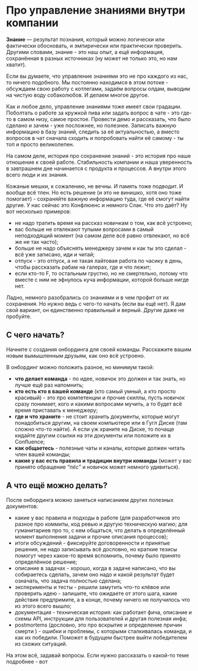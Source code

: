# **Про управление знаниями внутри компании**

**Знание** — результат познания, который можно логически или фактически обосновать, и эмпирически или практически проверить.
Другими словами, знание - это наш опыт, а ещё информация, сохранённая в разных источниках (ну может не только это, но нам хватит).

Если вы думаете, что управление знаниями это не про каждого из нас, то ничего подобного. Мы постоянно находимся в этом потоке -
обсуждаем свою работу с котлегами, задаём вопросы олдам, выводим на чистую воду собаколюбов. И делаем многое другое.

Как и любое дело, управление знаниями тоже имеет свои градации. Поболтать о работе за кружкой пива или задать вопрос в чате - это
где-то в самом низу, самое простое. Провести демо и рассказать, что было сделано и зачем - уже посложнее, но полезнее. Записать
важную информацию в базу знаний, следить за её актуальностью, а вместо вопросов в чат сначала сходить и попробовать найти её
самому - ты топ и просто великолепен.

На самом деле, история про сохранение знаний - это история про наше отношение к своей работе. Стабильность компании и наша
уверенность в завтрашнем дне начинается с продукта и процессов. А внутри этого всего люди и их знания.

Кожаные мешки, к сожалению, не вечны. И память тоже подводит. И вообще всё тлен. Но есть решение (и это не винишко, хотя оно
тоже помогает) - сохраняйте важную информацию туда, где её смогут найти другие. У нас сейчас это Конфлюенс и немного Слак. Что
это даёт? Ну вот несколько примеров:

- не надо тратить время на рассказ новичкам о том, как всё устроено;
- вас больше не отвлекают тупыми вопросами в самый неподходящий момент (на самом деле всё равно отвлекают, но всё же не так часто);
- больше не надо объяснять менеджеру зачем и как ты это сделал - всё уже записано, иди и читай;
- отпуск - это отпуск, а не такая лайтовая работа по часику в день, чтобы рассказать рабам на галерах, где и что лежит;
- если кто-то F, то остальным грустно, но не смертельно, потому что вместе с ним не эфнулось куча информации, которой
больше нигде нет.

Ладно, немного разобрались со знаниями и в чем профит от их сохранения. Но нужно ведь с чего-то начать (если вы ещё нет). Я дам
свой вариант, он единственно правильный и верный. Другие даже не пробуйте.

## С чего начать?

Начните с создания онбординга для своей команды. Расскажите вашим новым вымышленным друзьям, как оно всё устроено.

В онбординг можно положить разное, но минимум такой:

- **что делает команда** - по идее, новичок это должен и так знать, но лучше ещё раз напомнить;
- **кто есть кто в вашей команде** (кто самый умный, а кто просто красивый) - это про компетенции и прочие скиллы, пусть новичок сразу понимает, кого и какими вопросами мучить, а то будет всё время приставать к менеджеру;
- **где и что храните** - не стоит хранить документы, которые могут понадобиться другим, на своем компьютере или в Гугл Диске (там сложно что-то найти). А если уж храните на Диске, то почаще кидайте другим ссылки на эти документы или положите их в Confluence;
- **как общаетесь** - полезные чаты и каналы, которые должен читать член вашей команды;
- **какие у вас есть правила и традиции внутри команды** (может у вас принято обращение *“пёс”* и новичок может немного
удивиться).

## А что ещё можно делать?
После онбординга можно заняться написанием других полезных документов:

- какие у вас правила и подходы в работе (для разработчиков это разное про коммиты, код ревью и другую техническую магию;
для гуманитариев про то, с кем общаться, что делать в определённый момент выполнения задачи и прочие описания
процессов);
- итоги обсуждений - фиксируйте договоренности и принятые решения, не надо записывать всё дословно, но краткие тезисы
помогут через какое-то время вспомнить, почему было принято определённое решение;
- описание в задачах - хорошо, когда в задаче написано, что вы собираетесь сделать, зачем оно надо и какой результат будет
означать, что задача полностью сделана;
- эксперименты и тесты - решили замутить что-то клёвое или проверить идею - запишите, что ожидаете от этого шага, какие
действия предпримите, а в конце, почему ничего не получилось что из этого всего вышло;
- документация - техническая история: как работает фича, описание и схемы API, инструкции для пользователей и другая
полезная инфа;
- postmortems (дословно, это про вскрытие и определение причин смерти ) - ошибки и проблемы, с которыми сталкивалась
команда, и как их победили. Поможет в будущем быстрее выйти победителем из схожих ситуаций.

На этом всё, задавай вопросы. Если нужно рассказать о какой-то теме подробнее - вот
